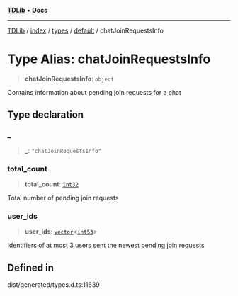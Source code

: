 [**TDLib**](../../../../../../README.md) • **Docs**

***

[TDLib](../../../../../../modules.md) / [index](../../../../../README.md) / [types](../../../README.md) / [default](../README.md) / chatJoinRequestsInfo

# Type Alias: chatJoinRequestsInfo

> **chatJoinRequestsInfo**: `object`

Contains information about pending join requests for a chat

## Type declaration

### \_

> **\_**: `"chatJoinRequestsInfo"`

### total\_count

> **total\_count**: [`int32`](int32.md)

Total number of pending join requests

### user\_ids

> **user\_ids**: [`vector`](vector.md)\<[`int53`](int53.md)\>

Identifiers of at most 3 users sent the newest pending join requests

## Defined in

dist/generated/types.d.ts:11639

